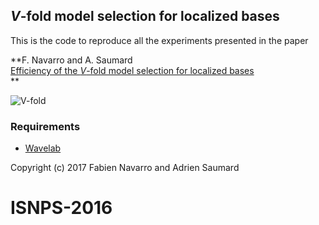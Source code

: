 ## $V$-fold model selection for localized bases

This is the code to reproduce all the experiments presented in the paper

**F. Navarro and A. Saumard
<br>
[Efficiency of the $V$-fold model selection for localized bases](https://hal.archives-ouvertes.fr/hal-01505514v1)
<br>
**

![V-fold](figs/vfold.png)

### Requirements
* [Wavelab](http://statweb.stanford.edu/~wavelab/)

Copyright (c) 2017 Fabien Navarro and Adrien Saumard
# ISNPS-2016
